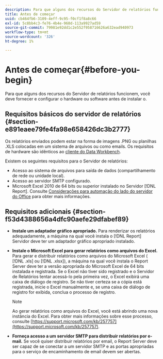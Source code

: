 ```yaml
---
description: Para que alguns dos recursos do Servidor de relatórios funcionem, você deve fornecer e configurar o hardware ou software antes de instalar o.
title: Antes de começar
uuid: cb464fb6-3109-4eff-9c95-f0cf1f8a8c66
exl-id: 5c8bb4c3-fe76-4b4e-960d-113a9927ad59
source-git-commit: 79981e92dd1c2e552f958716626a632ead940973
workflow-type: tm+mt
source-wordcount: '326'
ht-degree: 1%

---
```


# Antes de começar{#before-you-begin}

Para que alguns dos recursos do Servidor de relatórios funcionem, você deve fornecer e configurar o hardware ou software antes de instalar o.

## Requisitos básicos do servidor de relatórios {#section-e891eaee79fe4fa98e658426dc3b2777}

Os relatórios enviados podem estar na forma de imagens .PNG ou planilhas .XLS colocadas em um sistema de arquivos ou como emails. Os requisitos de hardware são idênticos ao [cliente do Data Workbench](https://experienceleague.adobe.com/docs/data-workbench/using/install/c-data-workbench-client-install.html#Data_Workbench_Client_Minimum_System_Requirements).

Existem os seguintes requisitos para o Servidor de relatórios:

* Acesso ao sistema de arquivos para saída de dados (compartilhamento de rede ou unidade local).
* Acesso ao servidor SMTP configurado.
* Microsoft Excel 2010 de 64 bits ou superior instalado no Servidor [!DNL Report]. Consulte [Considerações para automação do lado do servidor do Office](https://support.microsoft.com/kb/257757) para obter mais informações.

## Requisitos adicionais {#section-f53d4388656a4dfc90aefe29dfabef89}

* **Instale um adaptador gráfico apropriado.** Para renderizar os relatórios adequadamente, a máquina na qual você instala o  [!DNL Report] Servidor deve ter um adaptador gráfico apropriado instalado.

* **Instale o Microsoft Excel para gerar relatórios como arquivos do Excel.** Para gerar e distribuir relatórios como arquivos do Microsoft Excel (  [!DNL .xls] ou  [!DNL .xlsx]), a máquina na qual você instala o Report Server deve ter a versão apropriada do Microsoft Excel de 64 bits instalada e registrada. Se o Excel não tiver sido registrado e o Servidor de Relatórios tentar acessá-lo pela primeira vez, o Excel exibirá uma caixa de diálogo de registro. Se não tiver certeza se a cópia está registrada, inicie o Excel manualmente e, se uma caixa de diálogo de registro for exibida, conclua o processo de registro.

   >[!NOTE]
   >
   >Ao gerar relatórios como arquivos do Excel, você está abrindo uma nova instância do Excel. Para obter mais informações sobre esse processo, consulte [https://support.microsoft.com/kb/257757](https://support.microsoft.com/kb/257757).

* **Forneça acesso a um servidor SMTP para distribuir relatórios por e-mail.** Se você quiser distribuir relatórios por email, o Report Server deve ser capaz de se conectar a um servidor SMTP e as portas apropriadas para o serviço de encaminhamento de email devem ser abertas.
